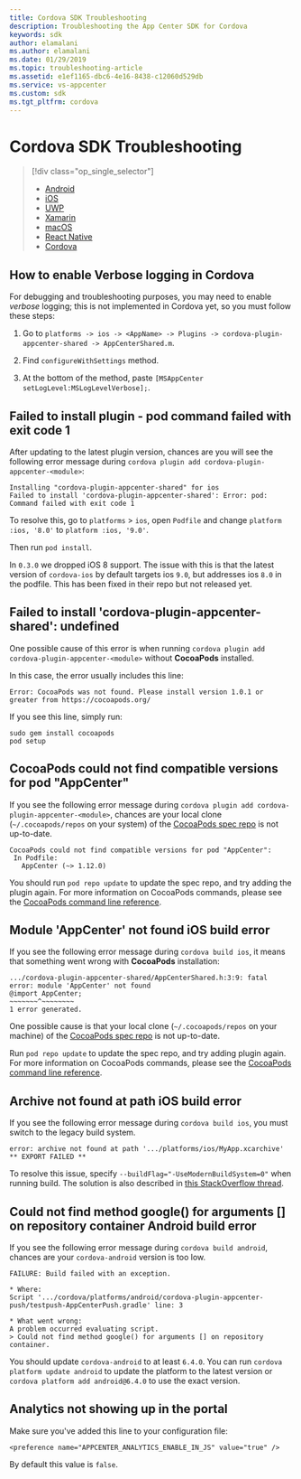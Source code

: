 ```yaml
---
title: Cordova SDK Troubleshooting
description: Troubleshooting the App Center SDK for Cordova
keywords: sdk
author: elamalani
ms.author: elamalani
ms.date: 01/29/2019
ms.topic: troubleshooting-article
ms.assetid: e1ef1165-dbc6-4e16-8438-c12060d529db
ms.service: vs-appcenter
ms.custom: sdk
ms.tgt_pltfrm: cordova
---
```


# Cordova SDK Troubleshooting

> [!div  class="op_single_selector"]
> * [Android](android.md)
> * [iOS](ios.md)
> * [UWP](uwp.md)
> * [Xamarin](xamarin.md)
> * [macOS](macos.md)
> * [React Native](react-native.md)
> * [Cordova](cordova.md)

## How to enable Verbose logging in Cordova

For debugging and troubleshooting purposes, you may need to enable *verbose* logging; this is not implemented in Cordova yet, so you must follow these steps:

1. Go to `platforms -> ios -> <AppName> -> Plugins -> cordova-plugin-appcenter-shared -> AppCenterShared.m`.

1. Find `configureWithSettings` method.

1. At the bottom of the method, paste `[MSAppCenter setLogLevel:MSLogLevelVerbose];`.

## Failed to install plugin - pod command failed with exit code 1

After updating to the latest plugin version, chances are you will see the following error message during `cordova plugin add cordova-plugin-appcenter-<module>`:

```Text
Installing "cordova-plugin-appcenter-shared" for ios
Failed to install 'cordova-plugin-appcenter-shared': Error: pod: Command failed with exit code 1
```

To resolve this, go to `platforms` > `ios`, open `Podfile` and change `platform :ios, '8.0'` to `platform :ios, '9.0'`.

Then run `pod install`.

In `0.3.0` we dropped iOS 8 support. The issue with this is that the latest version of `cordova-ios` by default targets ios `9.0`, but addresses ios `8.0` in the podfile. This has been fixed in their repo but not released yet.

## Failed to install 'cordova-plugin-appcenter-shared': undefined

One possible cause of this error is when running `cordova plugin add cordova-plugin-appcenter-<module>` without **CocoaPods** installed.

In this case, the error usually includes this line:

```Text
Error: CocoaPods was not found. Please install version 1.0.1 or greater from https://cocoapods.org/
```

If you see this line, simply run:

```shell
sudo gem install cocoapods
pod setup
```

## CocoaPods could not find compatible versions for pod "AppCenter"

If you see the following error message during `cordova plugin add cordova-plugin-appcenter-<module>`, chances are your local clone (`~/.cocoapods/repos` on your system) of the [CocoaPods spec repo](https://github.com/CocoaPods/Specs) is not up-to-date.

```Text
CocoaPods could not find compatible versions for pod "AppCenter":
 In Podfile:
   AppCenter (~> 1.12.0)
```

You should run `pod repo update` to update the spec repo, and try adding the plugin again. For more information on CocoaPods commands, please see the [CocoaPods command line reference](https://guides.cocoapods.org/terminal/commands.html#pod_repo_update).

## Module 'AppCenter' not found iOS build error

If you see the following error message during `cordova build ios`, it means that something went wrong with **CocoaPods** installation:

```Text
.../cordova-plugin-appcenter-shared/AppCenterShared.h:3:9: fatal error: module 'AppCenter' not found
@import AppCenter;
~~~~~~~^~~~~~~~~
1 error generated.
```

One possible cause is that your local clone (`~/.cocoapods/repos` on your machine) of the [CocoaPods spec repo](https://github.com/CocoaPods/Specs) is not up-to-date.

Run `pod repo update` to update the spec repo, and try adding plugin again. For more information on CocoaPods commands, please see the [CocoaPods command line reference](https://guides.cocoapods.org/terminal/commands.html#pod_repo_update).

## Archive not found at path iOS build error

If you see the following error message during `cordova build ios`, you must switch to the legacy build system.

```Text
error: archive not found at path '.../platforms/ios/MyApp.xcarchive'
** EXPORT FAILED **
```

To resolve this issue, specify `--buildFlag="-UseModernBuildSystem=0"` when running build. The solution is also described in [this StackOverflow thread](https://stackoverflow.com/a/52400072/7453375).

## Could not find method google() for arguments [] on repository container Android build error

If you see the following error message during `cordova build android`, chances are your `cordova-android` version is too low.

```Text
FAILURE: Build failed with an exception.

* Where:
Script '.../cordova/platforms/android/cordova-plugin-appcenter-push/testpush-AppCenterPush.gradle' line: 3

* What went wrong:
A problem occurred evaluating script.
> Could not find method google() for arguments [] on repository container.
```

You should update `cordova-android` to at least `6.4.0`. You can run `cordova platform update android` to update the platform to the latest version or `cordova platform add android@6.4.0` to use the exact version.

## Analytics not showing up in the portal

Make sure you've added this line to your configuration file:

`<preference name="APPCENTER_ANALYTICS_ENABLE_IN_JS" value="true" />`

By default this value is `false`.